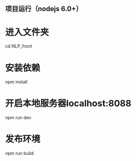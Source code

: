 
## 项目运行（nodejs 6.0+）

# 进入文件夹
cd NLP_front

# 安装依赖
npm install

# 开启本地服务器localhost:8088
npm run dev

# 发布环境
npm run build
